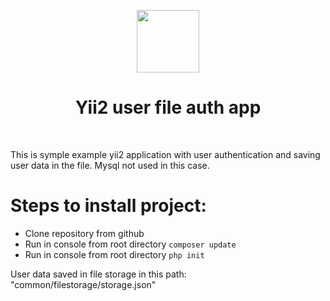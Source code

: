 <p align="center">
    <a href="https://github.com/yiisoft" target="_blank">
        <img src="https://avatars0.githubusercontent.com/u/993323" height="100px">
    </a>
    <h1 align="center">Yii2 user file auth app</h1>
    <br>
</p>

This is symple example yii2 application with user authentication and saving user data in the file. Mysql not used in this case.

Steps to install project:
=========================

* Clone repository from github
* Run in console from root directory ```composer update```
* Run in console from root directory ```php init```

User data saved in file storage in this path: "common/filestorage/storage.json"
